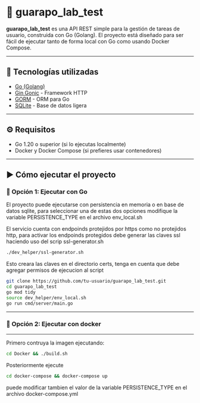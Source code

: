 # 🧪 guarapo_lab_test

**guarapo_lab_test** es una API REST simple para la gestión de tareas de usuario, construida con Go (Golang). El proyecto está diseñado para ser fácil de ejecutar tanto de forma local con Go como usando Docker Compose.

---

## 🚀 Tecnologías utilizadas

- [Go (Golang)](https://golang.org/)
- [Gin Gonic](https://github.com/gin-gonic/gin) - Framework HTTP
- [GORM](https://gorm.io/) - ORM para Go
- [SQLite](https://www.sqlite.org/index.html) - Base de datos ligera

---

## ⚙️ Requisitos

- Go 1.20 o superior (si lo ejecutas localmente)
- Docker y Docker Compose (si prefieres usar contenedores)

---

## ▶️ Cómo ejecutar el proyecto

### 🔧 Opción 1: Ejecutar con Go

El proyecto puede ejecutarse con persistencia en memoria o en base de datos sqlite, para seleccionar una
de estas dos opciones modifique la variable PERSISTENCE_TYPE en el archivo env_local.sh

El servicio cuenta con endpoinds protejidos por https como no protejidos http, para activar los endpoinds protegidos debe generar las claves ssl haciendo uso del scrip ssl-generator.sh
```bash
./dev_helper/ssl-generator.sh
```
Esto creara las claves en el directorio certs, tenga en cuenta que debe agregar permisos de ejecucion al script

```bash
git clone https://github.com/tu-usuario/guarapo_lab_test.git
cd guarapo_lab_test
go mod tidy
source dev_helper/env_local.sh
go run cmd/server/main.go
```


---

### 🔧 Opción 2: Ejecutar con docker

---
Primero contruya la imagen ejecutando:
```bash
cd Docker && ./build.sh
```
Posteriormente ejecute
```bash
cd docker-compose && docker-compose up
```
puede modificar tambien el valor de la variable PERSISTENCE_TYPE en el archivo docker-compose.yml

